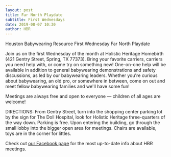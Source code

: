 ```yaml
---
layout: post
title: Far North Playdate
subtitle: First Wednesdays
date: 2019-08-07 10:30
author: HBR
---
```

Houston Babywearing Resource First Wednesday Far North Playdate

Join us on the first Wednesday of the month at Holistic Heritage Homebirth (421 Gentry Street, Spring, TX 77373). Bring your favorite carriers, carriers you need help with, or come try on something new!  One-on-one help will be available in addition to general babywearing demonstrations and safety discussions, as led by our babywearing leaders. Whether you're curious about babywearing, an old pro, or somewhere in between, come on out and meet fellow babywearing families and we'll have some fun!

Meetings are always free and open to everyone — children of all ages are welcome! 

DIRECTIONS: From Gentry Street, turn into the shopping center parking lot by the sign for The Doll Hospital, look for Holistic Heritage three-quarters of the way down. Parking is free. Upon entering the building, go through the small lobby into the bigger open area for meetings.  Chairs are available, toys are in the corner for littles.

Check out [our Facebook page][facebook-1st-W] for the most up-to-date info about HBR meetings.

[facebook-1st-W]: https://www.facebook.com/events/396332250950443/